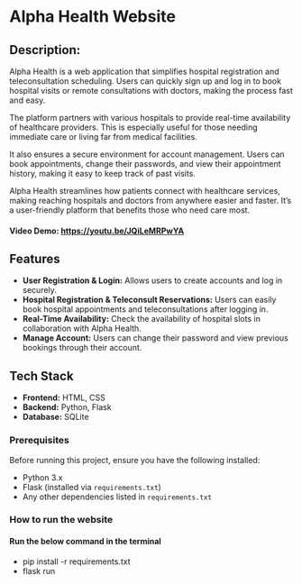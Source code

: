 # Alpha Health Website

## Description:

Alpha Health is a web application that simplifies hospital registration and teleconsultation scheduling. Users can quickly sign up and log in to book hospital visits or remote consultations with doctors, making the process fast and easy. 

The platform partners with various hospitals to provide real-time availability of healthcare providers. This is especially useful for those needing immediate care or living far from medical facilities.

It also ensures a secure environment for account management. Users can book appointments, change their passwords, and view their appointment history, making it easy to keep track of past visits.

Alpha Health streamlines how patients connect with healthcare services, making reaching hospitals and doctors from anywhere easier and faster. It’s a user-friendly platform that benefits those who need care most.

#### Video Demo: https://youtu.be/JQiLeMRPwYA

## Features

- **User Registration & Login:** Allows users to create accounts and log in securely.
- **Hospital Registration & Teleconsult Reservations:** Users can easily book hospital appointments and teleconsultations after logging in.
- **Real-Time Availability:** Check the availability of hospital slots in collaboration with Alpha Health.
- **Manage Account:** Users can change their password and view previous bookings through their account.

## Tech Stack

- **Frontend:** HTML, CSS
- **Backend:** Python, Flask
- **Database:** SQLite

### Prerequisites

Before running this project, ensure you have the following installed:

- Python 3.x
- Flask (installed via `requirements.txt`)
- Any other dependencies listed in `requirements.txt`

### How to run the website

#### Run the below command in the terminal
- pip install -r requirements.txt
- flask run
